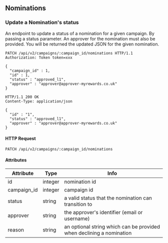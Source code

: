 ## Nominations

### Update a Nomination's status

An endpoint to update a status of a nomination for a given campaign. By passing
a status parameter. An approver for the nomination must also be provided. 
You will be returned the updated JSON for the given nomination.

``` http
PATCH /api/v2/campaigns/:campaign_id/nominations HTTP/1.1
Authorization: Token token=xxx

{
  "campaign_id" : 1,
  "id" : 1,
  "status" : "approved_l1",
  "approver" : "approver@approver-myrewards.co.uk"
}
```

``` http
HTTP/1.1 200 OK
Content-Type: application/json

{
  "id" : "1",
  "status" : "approved_l1",
  "approver" : "approver@approver-myrewards.co.uk"
}
```

#### HTTP Request

`PATCH /api/v2/campaigns/:campaign_id/nominations`

#### Attributes

Attribute | Type | Info
--------- | ---- | ----
id | integer | nomination id
campaign_id | integer | campaign id
status | string | a valid status that the nomination can transition to
approver | string | the approver's identifier (email or username)
reason | string | an optional string which can be provided when declining a nomination
